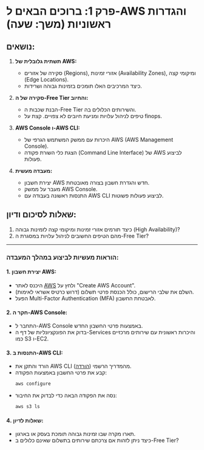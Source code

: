 
# פרק 1: ברוכים הבאים ל-AWS והגדרות ראשוניות (משך: שעה)

## נושאים:

1. **תשתית גלובלית של AWS:**  
   - סקירה של אזורים (Regions), אזורי זמינות (Availability Zones), ומיקומי קצה (Edge Locations).  
   - כיצד המרכיבים האלו תומכים בזמינות גבוהה ושרידות.

2. **סקירה של ה-Free Tier והחיוב:**  
   - הבנת שכבות ה-Free Tier והשירותים הכלולים בה.  
   - טיפים לניהול עלויות ומניעת חיובים לא צפויים. קצת על finops.

3. **AWS Console ו-AWS CLI:**  
   - היכרות עם ממשק המשתמש הגרפי של AWS (AWS Management Console).  
   - הצגת כלי השורת פקודה (Command Line Interface) של AWS לביצוע פעולות.

4. **מעבדה מעשית:**  
   - יצירת חשבון AWS חדש והגדרת חשבון בצורה מאובטחת.  
   - מעבר על ממשק AWS Console.  
   - התנסות ראשונה בעבודה עם AWS CLI לביצוע פעולות פשוטות.

## שאלות לסיכום ודיון:

1. כיצד תורמים אזורי זמינות ומיקומי קצה לזמינות גבוהה (High Availability)?  
2. מהם הטיפים החשובים לניהול עלויות במסגרת ה-Free Tier?  

---

### **הוראות מעשיות לביצוע במהלך המעבדה:**  

#### 1. יצירת חשבון AWS:  
   - היכנס לאתר [AWS](https://aws.amazon.com) ולחץ על "Create  AWS Account".  
   - השלם את שלבי הרישום, כולל הכנסת פרטי תשלום (דרוש כרטיס אשראי לאימות).  
   - הפעל Multi-Factor Authentication (MFA) לאבטחת החשבון.

#### 2. חקר ה-AWS Console:  
   - התחבר ל-AWS Console באמצעות פרטי החשבון החדש.  
   - בדוק את הפונקציונליות של דף ה-Services והיכרות ראשונית עם שירותים מרכזיים כמו S3 ו-EC2.

#### 3. התנסות ב-AWS CLI:  
   - הורד והתקן את AWS CLI מהמדריך הרשמי ([הורדה](https://docs.aws.amazon.com/cli/latest/userguide/install-cliv2.html)).  
   - קבע את פרטי החשבון באמצעות הפקודה:  
     ```bash
     aws configure
     ```  
   - נסה את הפקודה הבאה כדי לבדוק את החיבור:  
     ```bash
     aws s3 ls
     ```  

#### 4. שאלות לדיון:
   - תארו מקרה שבו זמינות גבוהה תומכת בעסק או בארגון.  
   - כיצד ניתן לזהות אם צרכתם שירותים בתשלום שאינם כלולים ב-Free Tier?  
